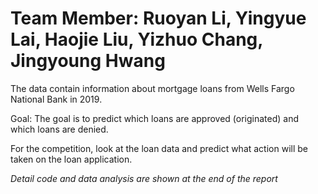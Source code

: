 # Team Member: Ruoyan Li, Yingyue Lai, Haojie Liu, Yizhuo Chang, Jingyoung Hwang

The data contain information about mortgage loans from Wells Fargo National Bank in 2019.

Goal: The goal is to predict which loans are approved (originated) and which loans are denied.

For the competition, look at the loan data and predict what action will be taken on the loan application.

*Detail code and data analysis are shown at the end of the report*
